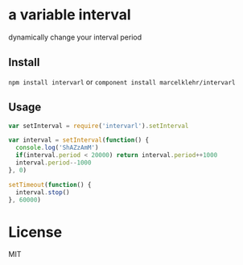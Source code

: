﻿
# a variable interval
dynamically change your interval period

## Install
`npm install intervarl`
or
`component install marcelklehr/intervarl`

## Usage
```js
var setInterval = require('intervarl').setInterval

var interval = setInterval(function() {
  console.log('ShAZzAmM')
  if(interval.period < 20000) return interval.period++1000
  interval.period--1000
}, 0)

setTimeout(function() {
  interval.stop()
}, 60000)
```

# License
MIT
